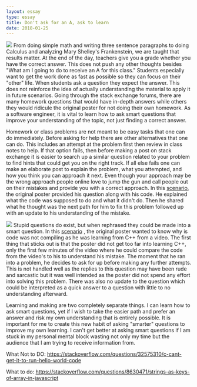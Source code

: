 ```yaml
---
layout: essay
type: essay
title: Don't ask for an A, ask to learn
date: 2018-01-25
---
```

<img class="ui small right floated rounded image" src="http://techwhirl.com/wp-content/uploads/2012/09/maze.png">
  From doing simple math and writing three sentence paragraphs to doing Calculus and analyzing
Mary Shelley's Frankenstein, we are taught that results matter. At the end of the day, teachers
give you a grade whether you have the correct answer. This does not push any other thoughts
besides "What am I going to do to receive an A for this class." Students especially want to get
the work done as fast as possible so they can focus on their "other" life. When students ask a
question they expect the answer. This does not reinforce the idea of actually understanding the
material to apply it in future scenarios. Going through the stack exchange forums, there are
many homework questions that would have in-depth answers while others they would ridicule
the original poster for not doing their own homework. As a software engineer, it is vital to learn
how to ask smart questions that improve your understanding of the topic, not just finding a
correct answer.

  Homework or class problems are not meant to be easy tasks that one can do immediately.
Before asking for help there are other alternatives that one can do. This includes an attempt at
the problem first then review in class notes to help. If that option fails, then before making a post
on stack exchange it is easier to search up a similar question related to your problem to find
hints that could get you on the right track. If all else fails one can make an elaborate post to
explain the problem, what you attempted, and how you think you can approach it next. Even
though your approach may be the wrong approach people online love to jump the gun and call
people out on their mistakes and provide you with a correct approach. In this 
<a href="https://stackoverflow.com/questions/8630471/strings-as-keys-of-array-in-javascript">scenario</a>, the
original poster provided his question along with his code. He explained what the code was
supposed to do and what it didn't do. Then he shared what he thought was the next path for him
to fix this problem followed up with an update to his understanding of the mistake.

<img class="ui small left floated rounded image" src="http://i.piccy.info/i9/3ad0a10bfec7ac9c8b37aa2db90e15b7/1480077475/53241/1043741/facepalm.png">
  Stupid questions do exist, but when rephrased they could be made into a smart question. In this
<a href="https://stackoverflow.com/questions/32575310/c-cant-get-it-to-run-hello-world-code">scenario</a>
, the original poster wanted to know why is code was not compiling as he was learning
from C++ from a video. The first thing that sticks out is that the poster did not get too far into
learning C++, only the first few minutes of the video where he could compare the code from the
video's to his to understand his mistake. The moment that he ran into a problem, he decides to
ask for up before making any further attempts. This is not handled well as the replies to this
question may have been rude and sarcastic but it was well intended as the poster did not spend
any effort into solving this problem. There was also no update to the question which could be
interpreted as a quick answer to a question with little to no understanding afterward.

  Learning and making are two completely separate things. I can learn how to ask smart
questions, yet if I wish to take the easier path and prefer an answer and risk my own
understanding that is entirely possible. It is important for me to create this new habit of asking
"smarter" questions to improve my own learning. I can't get better at asking smart questions if I
am stuck in my personal mental block wasting not only my time but the audience that I am trying
to receive information from.

What Not to DO: https://stackoverflow.com/questions/32575310/c-cant-get-it-to-run-hello-world-code

What to do: https://stackoverflow.com/questions/8630471/strings-as-keys-of-array-in-javascript

